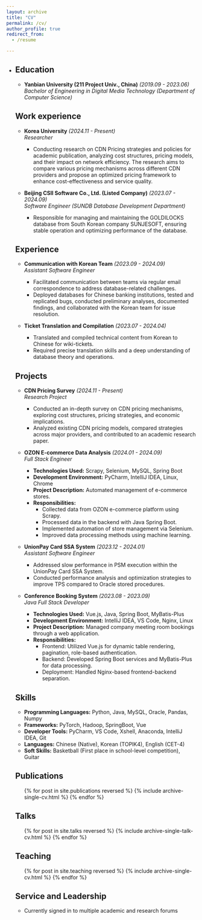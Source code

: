 ```yaml
---
layout: archive
title: "CV"
permalink: /cv/
author_profile: true
redirect_from:
  - /resume

---
```


* ## Education

  * **Yanbian University (211 Project Univ., China)** *(2019.09 - 2023.06)*  
    *Bachelor of Engineering in Digital Media Technology (Department of Computer Science)*

  ## Work experience

  * **Korea University** *(2024.11 - Present)*  
    *Researcher*  
    - Conducting research on CDN Pricing strategies and policies for academic publication, analyzing cost structures, pricing models, and their impact on network efficiency. The research aims to compare various pricing mechanisms across different CDN providers and propose an optimized pricing framework to enhance cost-effectiveness and service quality.

  * **Beijing CSII Software Co., Ltd. (Listed Company)** *(2023.07 - 2024.09)*  
    *Software Engineer* *(SUNDB Database Development Department)*  
    - Responsible for managing and maintaining the GOLDILOCKS database from South Korean company SUNJESOFT, ensuring stable operation and optimizing performance of the database.

  ## Experience

  * **Communication with Korean Team** *(2023.09 - 2024.09)*  
    *Assistant Software Engineer*  
    - Facilitated communication between teams via regular email correspondence to address database-related challenges.
    - Deployed databases for Chinese banking institutions, tested and replicated bugs, conducted preliminary analyses, documented findings, and collaborated with the Korean team for issue resolution.

  * **Ticket Translation and Compilation** *(2023.07 - 2024.04)*  
    - Translated and compiled technical content from Korean to Chinese for wiki-tickets.
    - Required precise translation skills and a deep understanding of database theory and operations.

  ## Projects

  * **CDN Pricing Survey** *(2024.11 - Present)*  
    *Research Project*  
    - Conducted an in-depth survey on CDN pricing mechanisms, exploring cost structures, pricing strategies, and economic implications.
    - Analyzed existing CDN pricing models, compared strategies across major providers, and contributed to an academic research paper.

  * **OZON E-commerce Data Analysis** *(2024.01 - 2024.09)*  
    *Full Stack Engineer*  
    - **Technologies Used:** Scrapy, Selenium, MySQL, Spring Boot
    - **Development Environment:** PyCharm, IntelliJ IDEA, Linux, Chrome
    - **Project Description:** Automated management of e-commerce stores.
    - **Responsibilities:**
      - Collected data from OZON e-commerce platform using Scrapy.
      - Processed data in the backend with Java Spring Boot.
      - Implemented automation of store management via Selenium.
      - Improved data processing methods using machine learning.

  * **UnionPay Card SSA System** *(2023.12 - 2024.01)*  
    *Assistant Software Engineer*  
    - Addressed slow performance in PSM execution within the UnionPay Card SSA System.
    - Conducted performance analysis and optimization strategies to improve TPS compared to Oracle stored procedures.

  * **Conference Booking System** *(2023.08 - 2023.09)*  
    *Java Full Stack Developer*  
    - **Technologies Used:** Vue.js, Java, Spring Boot, MyBatis-Plus
    - **Development Environment:** IntelliJ IDEA, VS Code, Nginx, Linux
    - **Project Description:** Managed company meeting room bookings through a web application.
    - **Responsibilities:**
      - Frontend: Utilized Vue.js for dynamic table rendering, pagination, role-based authentication.
      - Backend: Developed Spring Boot services and MyBatis-Plus for data processing.
      - Deployment: Handled Nginx-based frontend-backend separation.

  ## Skills

  * **Programming Languages:** Python, Java, MySQL, Oracle, Pandas, Numpy
  * **Frameworks:** PyTorch, Hadoop, SpringBoot, Vue
  * **Developer Tools:** PyCharm, VS Code, Xshell, Anaconda, IntelliJ IDEA, Git
  * **Languages:** Chinese (Native), Korean (TOPIK4), English (CET-4)
  * **Soft Skills:** Basketball (First place in school-level competition), Guitar

  ## Publications

  <ul>{% for post in site.publications reversed %}
      {% include archive-single-cv.html %}
  {% endfor %}</ul>


  ## Talks

  <ul>{% for post in site.talks reversed %}
      {% include archive-single-talk-cv.html  %}
  {% endfor %}</ul>


  ## Teaching

  <ul>{% for post in site.teaching reversed %}
      {% include archive-single-cv.html %}
  {% endfor %}</ul>


  ## Service and Leadership

  * Currently signed in to multiple academic and research forums

